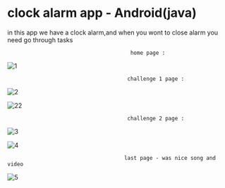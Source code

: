 # clock alarm app - Android(java)
in this app we have a clock alarm,and when you wont to close alarm you need go through tasks

                                
                                           home page :
                                          
![1](https://user-images.githubusercontent.com/59862302/174898287-34485b1b-8276-414a-a3e6-0025adab7adc.jpg)

                                          challenge 1 page :
                                          
![2](https://user-images.githubusercontent.com/59862302/174897814-a4e76500-c66d-410f-a9d1-b9137ad8435c.jpg)

![22](https://user-images.githubusercontent.com/59862302/174897878-45bcbb9a-1a25-4a08-9f8c-ca9d7524a02d.jpg)
                                
                                          challenge 2 page :
                                          
![3](https://user-images.githubusercontent.com/59862302/174897933-e721a233-6df1-4d99-af67-ee5d95c5a8a9.jpg)

![4](https://user-images.githubusercontent.com/59862302/174897971-c751cb7c-4ba5-4813-aed8-4165ee09d580.jpg)

                                         last page - was nice song and video
                                         
![5](https://user-images.githubusercontent.com/59862302/174898140-a732394b-b2a7-45a2-8747-30b81ec57906.jpg)
                              

                                 
                                          

                                          
